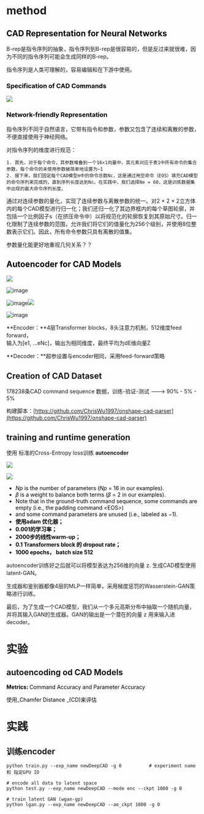 # method
## **<font style="color:rgb(0,0,0);">CAD Representation for Neural Networks</font>**
B-rep是指令序列的抽象，指令序列到B-rep是很容易的，但是反过来就很难，因为不同的指令序列可能会生成同样的B-rep。

指令序列是人类可理解的，容易编辑和在下游中使用。

### **<font style="color:rgb(0,0,0);">Specification of CAD Commands</font>**
![](https://cdn.nlark.com/yuque/0/2025/png/34610865/1742265239236-d2c456b7-b580-4768-a003-43625d41ae1b.png)

### **<font style="color:rgb(0,0,0);">Network-friendly Representation</font>**
指令序列不同于自然语言，它带有指令和参数，参数又包含了连续和离散的参数，不便直接使用于神经网络。

对指令序列的维度进行规范：

    1. 首先，对于每个命令，其参数堆叠到一个16×1向量中，其元素对应于表1中所有命令的集合参数，每个命令的未使用参数被简单地设置为−1
    2. 接下来，我们固定每个CAD模型m中的命令总数Nc，这是通过用空命令（EOS）填充CAD模型的命令序列来完成的，直到序列长度达到Nc。在实践中，我们选择Ne = 60，这是训练数据集中出现的最大命令序列长度。

通过对连续参数的量化，实现了连续参数与离散参数的统一。对2 × 2 × 2立方体内的每个CAD模型进行归一化；我们还归一化了其边界框内的每个草图轮廓，并包括一个比例因子s（在挤压命令中）以将规范化的轮廓恢复到其原始尺寸。归一化限制了连续参数的范围，允许我们将它们的值量化为256个级别，并使用8位整数表示它们。因此，所有命令参数只具有离散的值集。

参数量化能更好地重视几何关系？？

## **<font style="color:rgb(0,0,0);">Autoencoder for CAD Models</font>**
![](https://cdn.nlark.com/yuque/0/2025/png/34610865/1742278828249-8a85fbfa-3230-46e7-a763-6bf92bca8b20.png)

![image](https://cdn.nlark.com/yuque/__latex/d3b2f950ac03d2dad17b7f094e677ee6.svg)

![image](https://cdn.nlark.com/yuque/__latex/67ef5f42a38183066242c1a731013cff.svg)![](https://cdn.nlark.com/yuque/0/2025/png/34610865/1742367419919-7233fd11-ebf1-41a9-9294-0c4ccc8cd95d.png)

![image](https://cdn.nlark.com/yuque/__latex/edb4f88a8a9c7d331c17ed6e25a61f19.svg)

**Encoder：**4层Transformer blocks，8头注意力机制，512维度feed forward，  
		输入为[e1, ...eNc]，输出为相同维度，最终平均为dE维向量Z

**Decoder：**超参设置与encoder相同，采用feed-forward策略

## Creation of CAD Dataset
178238条CAD command sequence 数据，训练-验证-测试 ---> 90% - 5% - 5%

构建脚本：[https://github.com/ChrisWu1997/onshape-cad-parser](https://github.com/ChrisWu1997/onshape-cad-parser)

## training and runtime generation
使用 标准的Cross-Entropy loss训练 **autoencoder**

![](https://cdn.nlark.com/yuque/0/2025/png/34610865/1742433743062-5d30e526-04ef-464f-8757-33f78468359a.png)

![](https://cdn.nlark.com/yuque/0/2025/png/34610865/1742433766312-0e9e5e9a-aa48-4f41-9661-a214a2aec16e.png)

+ _<font style="color:rgb(0,0,0);">Np </font>_<font style="color:rgb(0,0,0);">is the number of parameters (</font>_<font style="color:rgb(0,0,0);">Np </font>_<font style="color:rgb(0,0,0);">= 16 in our examples).</font>
+ _<font style="color:rgb(0,0,0);">β </font>_<font style="color:rgb(0,0,0);">is a weight to balance both terms (</font>_<font style="color:rgb(0,0,0);">β </font>_<font style="color:rgb(0,0,0);">= 2 in our examples).</font>
+ <font style="color:rgb(0,0,0);">Note that in the ground-truth command sequence, some commands are empty (i.e., the padding command </font>_<font style="color:rgb(0,0,0);"><</font>_<font style="color:rgb(0,0,0);">EOS</font>_<font style="color:rgb(0,0,0);">></font>_<font style="color:rgb(0,0,0);">)</font>
+ <font style="color:rgb(0,0,0);">and some command parameters are unused (i.e., labeled as </font>_<font style="color:rgb(0,0,0);">−</font>_<font style="color:rgb(0,0,0);">1).</font>
+ **<font style="color:rgb(0,0,0);">使用adam 优化器；</font>**
+ **<font style="color:rgb(0,0,0);">0.001的学习率；</font>**
+ **<font style="color:rgb(0,0,0);">2000步的线性warm-up；</font>**
+ **<font style="color:rgb(0,0,0);">0.1 Transformers block 的 dropout rate；</font>**
+ **<font style="color:rgb(0,0,0);">1000 epochs， batch size 512</font>**

autoencoder训练好之后就可以将模型表达为256维的向量 z. 生成CAD模型使用 latent-GAN。

生成器和鉴别器都像4层的MLP一样简单，采用梯度惩罚的Wasserstein-GAN策略进行训练。

最后，为了生成一个CAD模型，我们从一个多元高斯分布中抽取一个随机向量，并将其输入GAN的生成器。GAN的输出是一个潜在的向量 z 用来输入进decoder。

# 实验
## autoencoding od CAD Models
**<font style="color:rgb(0,0,0);">Metrics:  </font>**<font style="color:rgb(0,0,0);">Command  Accuracy and Parameter Accuracy</font>

使用_<font style="color:rgb(0,0,0);">Chamfer Distance </font>_<font style="color:rgb(0,0,0);">(CD)来评估</font>

# 实践
## 训练encoder
```shell
python train.py --exp_name newDeepCAD -g 0			# experiment name 和 指定GPU ID
```

```shell
# encode all data to latent space
python test.py --exp_name newDeepCAD --mode enc --ckpt 1000 -g 0
```

```shell
# train latent GAN (wgan-gp)
python lgan.py --exp_name newDeepCAD --ae_ckpt 1000 -g 0
```

